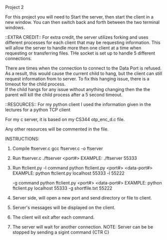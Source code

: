 Project 2

For this project you will need to Start the server, then start the client in a new window. 
You can then switch back and forth between the two terminal windows.

::EXTRA CREDIT::
For extra credit, the server utilizes forking and uses different processes for each client that may be requesting information.
This will allow the server to handle more then one client at a time when requesting or transferring files.  THe socket is set up
to handle 5 different connections.  

There are times when the connection to connect to the Data Port is refused.  As a result, this would cause the current child to hang, 
but the client can still request information from to server.  To fix this hanging issue, there is a timeout for the child process.  
If the child hangs for any issue without anything changing then the the parent will kill the child process after a 5 second timeout.

::RESOURCES::
For my python client I used the information given in the lectures for a python TCP client

For my c server, it is based on my CS344 otp_enc_d.c file.

Any other resources will be commented in the file.


INSTRUCTIONS:
1) Compile ftserver.c
    gcc ftserver.c -o ftserver

2) Run ftserver.c
    ./ftserver <port#>
EXAMPLE: ./ftserver 55333

3) Run ftclient.py
    -l command
        python ftclient.py <server-hostname> <port#> <command> <data-port#>
EXAMPLE: python ftclient.py localhost 55333 -l 55222

    -g command
        python ftclient.py <server-hostname> <port#> <command> <filename> <data-port#>
EXAMPLE: python ftclient.py localhost 55333 -g shortfile.txt 55222


4) Server side, will open a new port and send directory or file to client.

5) Server's messages will be displayed on the client.

6) The client will exit after each command.

7) The server will wait for another connection.
NOTE: Server can be be stopped by sending a  sigint command {CTR C}

